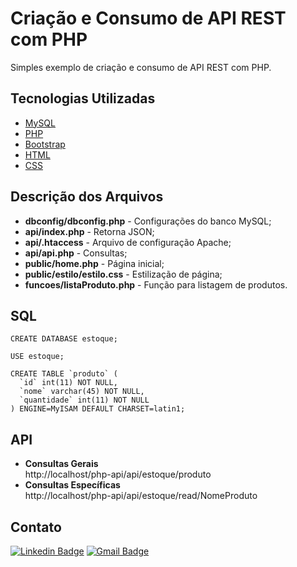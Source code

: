 # Criação e Consumo de API REST com PHP

Simples exemplo de criação e consumo de API REST com PHP.

<h2> Tecnologias Utilizadas </h2>

- [MySQL](https://www.mysql.com/)
- [PHP](https://www.php.net/)
- [Bootstrap](https://getbootstrap.com/)
- [HTML](https://developer.mozilla.org/pt-BR/docs/Web/HTML)
- [CSS](https://devdocs.io/css/)

<h2> Descrição dos Arquivos </h2>
<ul>
  <li><b>dbconfig/dbconfig.php</b> - Configurações do banco MySQL;</li>
  <li><b>api/index.php</b> - Retorna JSON;</li>
  <li><b>api/.htaccess</b> - Arquivo de configuração Apache;</li>
  <li><b>api/api.php</b> - Consultas;</li>
  <li><b>public/home.php</b> - Página inicial;</li>
  <li><b>public/estilo/estilo.css</b> - Estilização de página;</li>
  <li><b>funcoes/listaProduto.php</b> - Função para listagem de produtos.</li>
</ul>


<h2> SQL </h2>

```
CREATE DATABASE estoque;

USE estoque;

CREATE TABLE `produto` (
  `id` int(11) NOT NULL,
  `nome` varchar(45) NOT NULL,
  `quantidade` int(11) NOT NULL
) ENGINE=MyISAM DEFAULT CHARSET=latin1;
```

<h2> API </h2>
<ul>
  <li><b>Consultas Gerais</b></li>
  http://localhost/php-api/api/estoque/produto
  <li><b>Consultas Específicas</b></li>
  http://localhost/php-api/api/estoque/read/NomeProduto
</ul>

<h2> Contato </h2>

[![Linkedin Badge](https://img.shields.io/badge/-Otávio-blue?style=flat-square&logo=Linkedin&logoColor=white&link=https://www.linkedin.com/in/otaviosilva22/)](https://www.linkedin.com/in/otaviosilva22/)
[![Gmail Badge](https://img.shields.io/badge/-otavio.ssilva22@gmail.com-c14438?style=flat-square&logo=Gmail&logoColor=white&link=mailto:otavio.ssilva22@gmail.com)](mailto:otavio.ssilva22@gmail.com)
